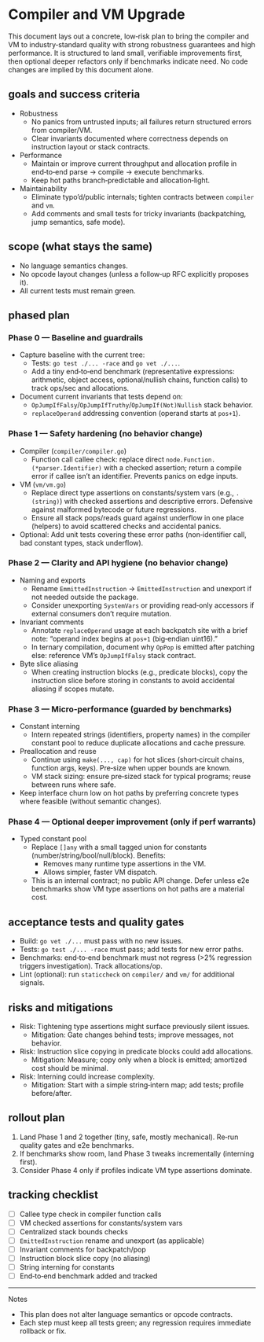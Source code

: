# Compiler and VM Upgrade

This document lays out a concrete, low‑risk plan to bring the compiler and VM to industry‑standard quality with strong robustness guarantees and high performance. It is structured to land small, verifiable improvements first, then optional deeper refactors only if benchmarks indicate need. No code changes are implied by this document alone.

## goals and success criteria

- Robustness
	- No panics from untrusted inputs; all failures return structured errors from compiler/VM.
	- Clear invariants documented where correctness depends on instruction layout or stack contracts.
- Performance
	- Maintain or improve current throughput and allocation profile in end‑to‑end parse → compile → execute benchmarks.
	- Keep hot paths branch‑predictable and allocation‑light.
- Maintainability
	- Eliminate typo’d/public internals; tighten contracts between `compiler` and `vm`.
	- Add comments and small tests for tricky invariants (backpatching, jump semantics, safe mode).

## scope (what stays the same)

- No language semantics changes.
- No opcode layout changes (unless a follow‑up RFC explicitly proposes it).
- All current tests must remain green.

## phased plan

### Phase 0 — Baseline and guardrails

- Capture baseline with the current tree:
	- Tests: `go test ./... -race` and `go vet ./...`.
	- Add a tiny end‑to‑end benchmark (representative expressions: arithmetic, object access, optional/nullish chains, function calls) to track ops/sec and allocations.
- Document current invariants that tests depend on:
	- `OpJumpIfFalsy`/`OpJumpIfTruthy`/`OpJumpIf(Not)Nullish` stack behavior.
	- `replaceOperand` addressing convention (operand starts at `pos+1`).

### Phase 1 — Safety hardening (no behavior change)

- Compiler (`compiler/compiler.go`)
	- Function call callee check: replace direct `node.Function.(*parser.Identifier)` with a checked assertion; return a compile error if callee isn’t an identifier. Prevents panics on edge inputs.
- VM (`vm/vm.go`)
	- Replace direct type assertions on constants/system vars (e.g., `.(string)`) with checked assertions and descriptive errors. Defensive against malformed bytecode or future regressions.
	- Ensure all stack pops/reads guard against underflow in one place (helpers) to avoid scattered checks and accidental panics.
- Optional: Add unit tests covering these error paths (non‑identifier call, bad constant types, stack underflow).

### Phase 2 — Clarity and API hygiene (no behavior change)

- Naming and exports
	- Rename `EmmittedInstruction` → `EmittedInstruction` and unexport if not needed outside the package.
	- Consider unexporting `SystemVars` or providing read‑only accessors if external consumers don’t require mutation.
- Invariant comments
	- Annotate `replaceOperand` usage at each backpatch site with a brief note: “operand index begins at `pos+1` (big‑endian uint16).”
	- In ternary compilation, document why `OpPop` is emitted after patching else: reference VM’s `OpJumpIfFalsy` stack contract.
- Byte slice aliasing
	- When creating instruction blocks (e.g., predicate blocks), copy the instruction slice before storing in constants to avoid accidental aliasing if scopes mutate.

### Phase 3 — Micro‑performance (guarded by benchmarks)

- Constant interning
	- Intern repeated strings (identifiers, property names) in the compiler constant pool to reduce duplicate allocations and cache pressure.
- Preallocation and reuse
	- Continue using `make(..., cap)` for hot slices (short‑circuit chains, function args, keys). Pre‑size when upper bounds are known.
	- VM stack sizing: ensure pre‑sized stack for typical programs; reuse between runs where safe.
- Keep interface churn low on hot paths by preferring concrete types where feasible (without semantic changes).

### Phase 4 — Optional deeper improvement (only if perf warrants)

- Typed constant pool
	- Replace `[]any` with a small tagged union for constants (number/string/bool/null/block). Benefits:
		- Removes many runtime type assertions in the VM.
		- Allows simpler, faster VM dispatch.
	- This is an internal contract; no public API change. Defer unless e2e benchmarks show VM type assertions on hot paths are a material cost.

## acceptance tests and quality gates

- Build: `go vet ./...` must pass with no new issues.
- Tests: `go test ./... -race` must pass; add tests for new error paths.
- Benchmarks: end‑to‑end benchmark must not regress (>2% regression triggers investigation). Track allocations/op.
- Lint (optional): run `staticcheck` on `compiler/` and `vm/` for additional signals.

## risks and mitigations

- Risk: Tightening type assertions might surface previously silent issues.
	- Mitigation: Gate changes behind tests; improve messages, not behavior.
- Risk: Instruction slice copying in predicate blocks could add allocations.
	- Mitigation: Measure; copy only when a block is emitted; amortized cost should be minimal.
- Risk: Interning could increase complexity.
	- Mitigation: Start with a simple string‑intern map; add tests; profile before/after.

## rollout plan

1) Land Phase 1 and 2 together (tiny, safe, mostly mechanical). Re‑run quality gates and e2e benchmarks.
2) If benchmarks show room, land Phase 3 tweaks incrementally (interning first).
3) Consider Phase 4 only if profiles indicate VM type assertions dominate.

## tracking checklist

- [ ] Callee type check in compiler function calls
- [ ] VM checked assertions for constants/system vars
- [ ] Centralized stack bounds checks
- [ ] `EmittedInstruction` rename and unexport (as applicable)
- [ ] Invariant comments for backpatch/pop
- [ ] Instruction block slice copy (no aliasing)
- [ ] String interning for constants
- [ ] End‑to‑end benchmark added and tracked

---

Notes
- This plan does not alter language semantics or opcode contracts.
- Each step must keep all tests green; any regression requires immediate rollback or fix.
